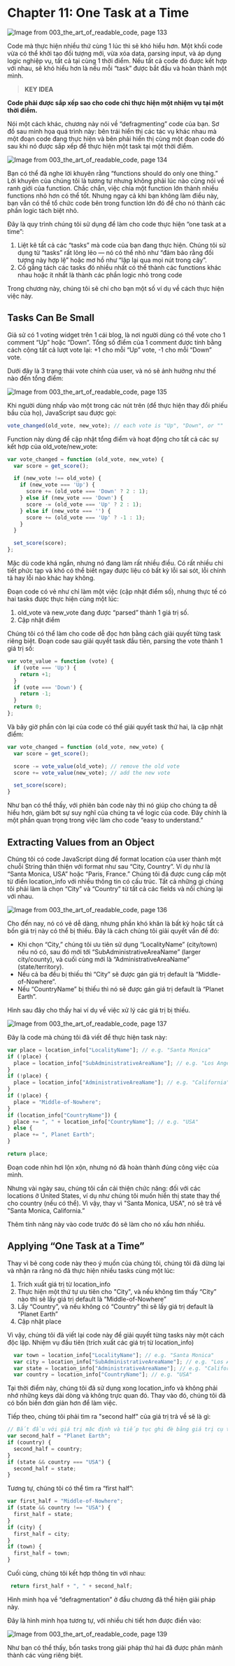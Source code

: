 # Chapter 11: One Task at a Time

![Image from 003_the_art_of_readable_code, page 133](https://user-images.githubusercontent.com/47113232/169859030-f94fc75e-acbb-4a52-8e3b-6119e7b05a81.png)

Code mà thực hiện nhiều thứ cùng 1 lúc thì sẽ khó hiểu hơn. Một khối code vừa có thể khởi tạo đối tượng mới, vừa xóa data, parsing input, và áp dụng logic nghiệp vụ, tất cả tại cùng 1 thời điểm. Nếu tất cả code đó được kết hợp với nhau, sẽ khó hiểu hơn là nếu mỗi “task” được bắt đầu và hoàn thành một mình.

> **KEY IDEA**
> 

**Code phải được sắp xếp sao cho code chỉ thực hiện một nhiệm vụ tại một thời điểm.**

Nói một cách khác, chương này nói về “defragmenting” code của bạn. Sơ đồ sau minh họa quá trình này: bên trái hiển thị các tác vụ khác nhau mà một đoạn code đang thực hiện và bên phải hiển thị cùng một đoạn code đó sau khi nó được sắp xếp để thực hiện một task tại một thời điểm.

![Image from 003_the_art_of_readable_code, page 134](https://user-images.githubusercontent.com/47113232/169859376-6a3a814b-2641-4533-8d9f-2e143d02a9a9.png)

Bạn có thể đã nghe lời khuyên rằng “functions should do only one thing.” Lời khuyên của chúng tôi là tương tự nhưng không phải lúc nào cũng nói về ranh giới của function. Chắc chắn, việc chia một function lớn thành nhiều functions nhỏ hơn có thể tốt. Nhưng ngay cả khi bạn không làm điều này, bạn vẫn có thể tổ chức code bên trong function lớn đó để cho nó thành các phần logic tách biệt nhỏ.

Đây là quy trình chúng tôi sử dụng để làm cho code thực hiện “one task at a time”:

1. Liệt kê tất cả các “tasks” mà code của bạn đang thực hiện. Chúng tôi sử dụng từ “tasks” rất lỏng lẻo — nó có thể nhỏ như “đảm bảo rằng đối tượng này hợp lệ” hoặc mơ hồ như “lặp lại qua mọi nút trong cây”.
2. Cố gắng tách các tasks đó nhiều nhất có thể thành các functions khác nhau hoặc ít nhất là thành các phần logic nhỏ trong code

Trong chương này, chúng tôi sẽ chỉ cho bạn một số ví dụ về cách thực hiện việc này.

## Tasks Can Be Small

Giả sử có 1 voting widget trên 1 cái blog, là nơi người dùng có thể vote cho 1 comment “Up” hoặc “Down”. Tổng số điểm của 1 comment được tính bằng cách cộng tất cả lượt vote lại: +1 cho mỗi “Up” vote, -1 cho mỗi “Down” vote.

Dưới đây là 3 trạng thái vote chính của user, và nó sẽ ảnh hưởng như thế nào đến tổng điểm:

![Image from 003_the_art_of_readable_code, page 135](https://user-images.githubusercontent.com/47113232/169859916-318e702b-d361-49b2-a7f3-b663a8bf7af8.png)

Khi người dùng nhấp vào một trong các nút trên (để thực hiện thay đổi phiếu bầu của họ), JavaScript sau được gọi:

```jsx
vote_changed(old_vote, new_vote); // each vote is "Up", "Down", or ""
```

Function này dùng để cập nhật tổng điểm và hoạt động cho tất cả các sự kết hợp của old_vote/new_vote:

```jsx
var vote_changed = function (old_vote, new_vote) {
  var score = get_score();

  if (new_vote !== old_vote) {
    if (new_vote === 'Up') {
      score += (old_vote === 'Down' ? 2 : 1);
    } else if (new_vote === 'Down') {
      score -= (old_vote === 'Up' ? 2 : 1);
    } else if (new_vote === '') {
      score += (old_vote === 'Up' ? -1 : 1);
    }
  }

  set_score(score);
};
```

Mặc dù code khá ngắn, nhưng nó đang làm rất nhiều điều. Có rất nhiều chi tiết phức tạp và khó có thể biết ngay được liệu có bất kỳ lỗi sai sót, lỗi chính tả hay lỗi nào khác hay không.

Đoạn code có vẻ như chỉ làm một việc (cập nhật điểm số), nhưng thực tế có hai tasks được thực hiện cùng một lúc:

1. old_vote và new_vote đang được “parsed” thành 1 giá trị số.
2. Cập nhật điểm

Chúng tôi có thể làm cho code dễ đọc hơn bằng cách giải quyết từng task riêng biệt. Đoạn code sau giải quyết task đầu tiên, parsing the vote thành 1 giá trị số:

```jsx
var vote_value = function (vote) {
  if (vote === 'Up') {
    return +1;
  }
  if (vote === 'Down') {
    return -1;
  }
  return 0;
};
```

Và bây giờ phần còn lại của code có thể giải quyết task thứ hai, là cập nhật điểm:

```jsx
var vote_changed = function (old_vote, new_vote) {
  var score = get_score();

  score -= vote_value(old_vote); // remove the old vote
  score += vote_value(new_vote); // add the new vote

  set_score(score);
}
```

Như bạn có thể thấy, với phiên bản code này thì nó giúp cho chúng ta dễ hiểu hơn, giảm bớt sự suy nghĩ của chúng ta về logic của code. Đây chính là một phần quan trọng trong việc làm cho code “easy to understand.”

## Extracting Values from an Object
Chúng tôi có code JavaScript dùng để format location của user thành một chuỗi String thân thiện với format như sau “City, Country”. Ví dụ như là “Santa Monica, USA” hoặc “Paris, France.” Chúng tôi đã được cung cấp một từ điển location_info với nhiều thông tin có cấu trúc. Tất cả những gì chúng tôi phải làm là chọn “City” và “Country” từ tất cả các fields và nối chúng lại với nhau.

![Image from 003_the_art_of_readable_code, page 136](https://user-images.githubusercontent.com/47113232/170071190-ef2e8e7d-e1d3-4b49-9f4f-116b4d2e864f.png)

Cho đến nay, nó có vẻ dễ dàng, nhưng phần khó khăn là bất kỳ hoặc tất cả bốn giá trị này có thể bị thiếu. Đây là cách chúng tôi giải quyết vấn đề đó:

- Khi chọn “City,” chúng tôi ưu tiên sử dụng “LocalityName” (city/town) nếu nó có, sau đó mới tới “SubAdministrativeAreaName” (larger city/county), và cuối cùng mới là “AdministrativeAreaName” (state/territory).
- Nếu cả ba đều bị thiếu thì “City” sẽ được gán giá trị default là “Middle-of-Nowhere”.
- Nếu “CountryName” bị thiếu thì nó sẽ được gán giá trị default là “Planet Earth”.

Hình sau đây cho thấy hai ví dụ về việc xử lý các giá trị bị thiếu.

![Image from 003_the_art_of_readable_code, page 137](https://user-images.githubusercontent.com/47113232/170071469-f5a9bc29-4426-4a44-b63a-d340a288a92c.png)

Đây là code mà chúng tôi đã viết để thực hiện task này:

```jsx
var place = location_info["LocalityName"]; // e.g. "Santa Monica"
if (!place) {
  place = location_info["SubAdministrativeAreaName"]; // e.g. "Los Angeles"
}
if (!place) {
  place = location_info["AdministrativeAreaName"]; // e.g. "California"
}
if (!place) {
  place = "Middle-of-Nowhere";
}
if (location_info["CountryName"]) {
  place += ", " + location_info["CountryName"]; // e.g. "USA"
} else {
  place += ", Planet Earth";
}

return place;
```

Đoạn code nhìn hơi lộn xộn, nhưng nó đã hoàn thành đúng công việc của mình.

Nhưng vài ngày sau, chúng tôi cần cải thiện chức năng: đối với các locations ở United States, ví dụ như chúng tôi muốn hiển thị state thay thế cho country (nếu có thể). Vì vậy, thay vì "Santa Monica, USA", nó sẽ trả về "Santa Monica, California.”

Thêm tính năng này vào code trước đó sẽ làm cho nó xấu hơn nhiều.

## Applying “One Task at a Time”
Thay vì bẻ cong code này theo ý muốn của chúng tôi, chúng tôi đã dừng lại và nhận ra rằng nó đã thực hiện nhiều tasks cùng một lúc:
1. Trích xuất giá trị từ location_info
2. Thực hiện một thứ tự ưu tiên cho "City", và nếu không tìm thấy “City” nào thì sẽ lấy giá trị default là “Middle-of-Nowhere”
3. Lấy “Country”, và nếu không có “Country” thì sẽ lấy giá trị default là “Planet Earth”
4. Cập nhật place

Vì vậy, chúng tôi đã viết lại code này để giải quyết từng tasks này một cách độc lập.
Nhiệm vụ đầu tiên (trích xuất các giá trị từ location_info)

```jsx
  var town = location_info["LocalityName"]; // e.g. "Santa Monica"
  var city = location_info["SubAdministrativeAreaName"]; // e.g. "Los Angeles"
  var state = location_info["AdministrativeAreaName"]; // e.g. "California"
  var country = location_info["CountryName"]; // e.g. "USA"
```

Tại thời điểm này, chúng tôi đã sử dụng xong location_info và không phải nhớ những keys dài dòng và không trực quan đó. Thay vào đó, chúng tôi đã có bốn biến đơn giản hơn để làm việc.

Tiếp theo, chúng tôi phải tìm ra "second half" của giá trị trả về sẽ là gì:
```jsx
// Bắt đầu với giá trị mặc định và tiếp tục ghi đè bằng giá trị cụ thể nhất.
var second_half = "Planet Earth";
if (country) {
  second_half = country;
}
if (state && country === "USA") {
  second_half = state;
}
```

Tương tự, chúng tôi có thể tìm ra “first half”:
```jsx
var first_half = "Middle-of-Nowhere";
if (state && country !== "USA") {
  first_half = state;
}
if (city) {
  first_half = city;
}
if (town) {
  first_half = town;
}
```

Cuối cùng, chúng tôi kết hợp thông tin với nhau:
```jsx
 return first_half + ", " + second_half;
```

Hình minh họa về “defragmentation” ở đầu chương đã thể hiện giải pháp này.

Đây là hình minh họa tương tự, với nhiều chi tiết hơn được điền vào:

![Image from 003_the_art_of_readable_code, page 139](https://user-images.githubusercontent.com/47113232/170294392-d1a35a10-4f51-4e28-9486-0d9db0a549ed.png)

Như bạn có thể thấy, bốn tasks trong giải pháp thứ hai đã được phân mảnh thành các vùng riêng biệt.
